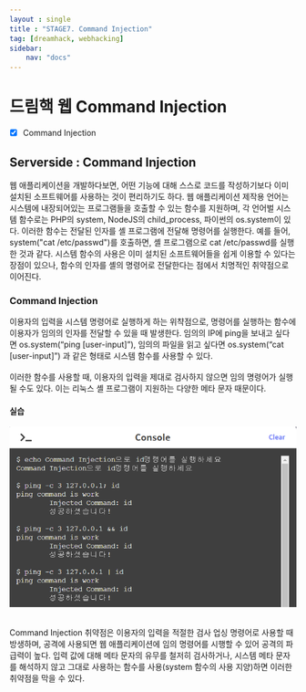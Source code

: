 ```yaml
---
layout : single
title : "STAGE7. Command Injection"
tag: [dreamhack, webhacking]
sidebar:
    nav: "docs"
---
```


# 드림핵 웹 Command Injection

-  [x] Command Injection

## Serverside : Command Injection
웹 애플리케이션을 개발하다보면, 어떤 기능에 대해 스스로 코드를 작성하기보다 이미 설치된 소프트웨어를 사용하는 것이 편리하기도 하다. 웹 애플리케이션 제작용 언어는 시스템에 내장되어있는 프로그램들을 호출할 수 있는 함수를 지원하며, 각 언어벌 시스템 함수로는 PHP의 system, NodeJS의 child_process, 파이썬의 os.system이 있다. 이러한 함수는 전달된 인자를 셸 프로그램에 전달해 명령어를 실행한다. 예를 들어, system("cat /etc/passwd")를 호출하면, 셸 프로그램으로 cat /etc/passwd를 실행한 것과 같다. 시스템 함수의 사용은 이미 설치된 소프트웨어들을 쉽게 이용할 수 있다는 장점이 있으나, 함수의 인자를 셸의 명령어로 전달한다는 점에서 치명적인 취약점으로 이어진다. 

### Command Injection
이용자의 입력을 시스템 명령어로 실행하게 하는 위챡점으로, 명령어를 실행하는 함수에 이용자가 임의의 인자를 전달할 수 있을 때 발생한다. 임의의 IP에 ping을 보내고 싶다면 os.system(“ping [user-input]”), 임의의 파일을 읽고 싶다면 os.system(“cat [user-input]”) 과 같은 형태로 시스템 함수를 사용할 수 있다. <br><Br>
이러한 함수를 사용할 때, 이용자의 입력을 제대로 검사하지 않으면 임의 명령어가 실행될 수도 있다. 이는 리눅스 셸 프로그램이 지원하는 다양한 메타 문자 때문이다. 

#### 실습
<img src = "/images/webbackground/10.png"><br><Br>

Command Injection 취약점은 이용자의 입력을 적절한 검사 업싱 명령어로 사용할 때 방생하며, 공격에 사용되면 웹 애플리케이션에 임의 명령어를 시행할 수 있어 공격의 파급력이 높다. 입력 값에 대해 메타 문자의 유무를 철저히 검사하거나, 시스템 메타 문자를 해석하지 않고 그대로 사용하는 함수를 사용(system 함수의 사용 지양)하면 이러한 취약점을 막을 수 있다.